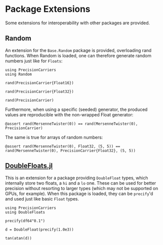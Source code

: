 # Package Extensions

Some extensions for interoperability with other packages are provided.

## Random

An extension for the `Base.Random` package is provided, overloading rand functions. When Random is loaded, one can therefore generate random numbers just like for `Floats`:

```@example random
using PrecisionCarriers
using Random

rand(PrecisionCarrier{Float16})
```
```@example random
rand(PrecisionCarrier{Float32})
```
```@example random
rand(PrecisionCarrier)
```

Furthermore, when using a specific (seeded) generator, the produced values are reproducible with the non-wrapped Float generator:

```@example random
@assert rand(MersenneTwister(0)) == rand(MersenneTwister(0), PrecisionCarrier)
```

The same is true for arrays of random numbers:

```@example random
@assert rand(MersenneTwister(0), Float32, (5, 5)) == rand(MersenneTwister(0), PrecisionCarrier{Float32}, (5, 5))
```

## [DoubleFloats.jl](https://github.com/JuliaMath/DoubleFloats.jl/)

This is an extension for a package providing `DoubleFloat` types, which internally store two floats, a `hi` and a `lo` one. These can be used for better precision without resorting to larger types (which may not be supported on GPUs, for example). When this package is loaded, they can be `precify`'d and used just like basic `Float` types.

```@example doublefloats
using PrecisionCarriers
using DoubleFloats

precify(df64"0.1")
```
```@example doublefloats
d = DoubleFloat(precify(1.0e3))
```
```@example doublefloats
tan(atan(d))
```
